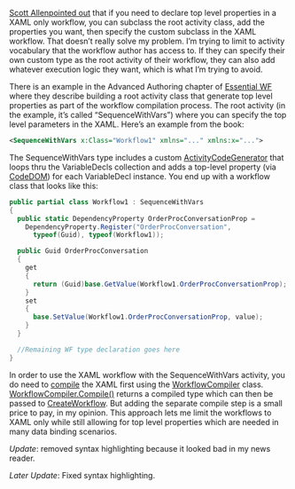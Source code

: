 [Scott Allen](http://www.odetocode.com/blogs/scott/)[pointed
out](http://devhawk.net/CommentView,guid,325fc7b2-6102-435a-ae94-6e2686e6889f.aspx#commentstart)
that if you need to declare top level properties in a XAML only
workflow, you can subclass the root activity class, add the properties
you want, then specify the custom subclass in the XAML workflow. That
doesn’t really solve my problem. I’m trying to limit to activity
vocabulary that the workflow author has access to. If they can specify
their own custom type as the root activity of their workflow, they can
also add whatever execution logic they want, which is what I’m trying to
avoid.

There is an example in the Advanced Authoring chapter of [Essential
WF](http://dharmashukla.com/essential-wf-page/) where they describe
building a root activity class that generate top level properties as
part of the workflow compilation process. The root activity (in the
example, it’s called “SequenceWithVars”) where you can specify the top
level parameters in the XAML. Here’s an example from the book:

``` xml
<SequenceWithVars x:Class="Workflow1" xmlns="..." xmlns:x="...">
```

The SequenceWithVars type includes a custom
[ActivityCodeGenerator](http://msdn2.microsoft.com/en-us/library/system.workflow.componentmodel.compiler.activitycodegenerator.aspx)
that loops thru the VariableDecls collection and adds a top-level
property (via
[CodeDOM](http://msdn2.microsoft.com/en-us/library/system.codedom.aspx))
for each VariableDecl instance. You end up with a workflow class that
looks like this:

``` csharp
public partial class Workflow1 : SequenceWithVars
{
  public static DependencyProperty OrderProcConversationProp =
    DependencyProperty.Register("OrderProcConversation",
      typeof(Guid), typeof(Workflow1));

  public Guid OrderProcConversation
  {
    get
    {
      return (Guid)base.GetValue(Workflow1.OrderProcConversationProp);
    }
    set
    {
      base.SetValue(Workflow1.OrderProcConversationProp, value);
    }
  }

  //Remaining WF type declaration goes here
}
```

In order to use the XAML workflow with the SequenceWithVars activity,
you do need to
[compile](http://msdn2.microsoft.com/en-us/library/ms734733.aspx) the
XAML first using the
[WorkflowCompiler](http://msdn2.microsoft.com/en-us/library/system.workflow.componentmodel.compiler.workflowcompiler.aspx)
class.
[WorkflowCompiler.Compile()](http://msdn2.microsoft.com/en-us/library/system.workflow.componentmodel.compiler.workflowcompiler.compile.aspx)
returns a compiled type which can then be passed to
[CreateWorkflow](http://msdn2.microsoft.com/en-us/library/ms594868.aspx).
But adding the separate compile step is a small price to pay, in my
opinion. This approach lets me limit the workflows to XAML only while
still allowing for top level properties which are needed in many data
binding scenarios.

*Update*: removed syntax highlighting because it looked bad in my news reader.

*Later Update*: Fixed syntax highlighting.
